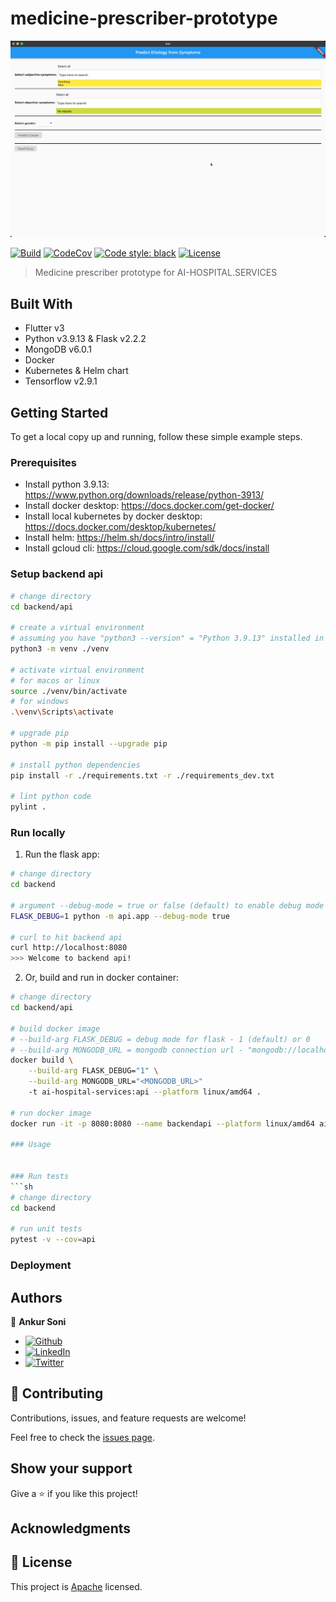 # medicine-prescriber-prototype

![](media/prototype1-demo-recording-1.gif)

[![Build](https://github.com/ai-hospital-services/medicine-prescriber-prototype/actions/workflows/build.yml/badge.svg)](https://github.com/ai-hospital-services/medicine-prescriber-prototype/actions/workflows/build.yml)
[![CodeCov](https://codecov.io/gh/ai-hospital-services/medicine-prescriber-prototype/branch/main/graph/badge.svg)](https://codecov.io/gh/ai-hospital-services/medicine-prescriber-prototype)
[![Code style: black](https://img.shields.io/badge/code%20style-black-000000.svg)](https://github.com/psf/black)
[![License](https://img.shields.io/github/license/ai-hospital-services/medicine-prescriber-prototype)](/LICENSE)


> Medicine prescriber prototype for AI-HOSPITAL.SERVICES


## Built With

- Flutter v3
- Python v3.9.13 & Flask v2.2.2
- MongoDB v6.0.1
- Docker
- Kubernetes & Helm chart
- Tensorflow v2.9.1


## Getting Started

To get a local copy up and running, follow these simple example steps.

### Prerequisites
- Install python 3.9.13: https://www.python.org/downloads/release/python-3913/
- Install docker desktop: https://docs.docker.com/get-docker/
- Install local kubernetes by docker desktop: https://docs.docker.com/desktop/kubernetes/
- Install helm: https://helm.sh/docs/intro/install/
- Install gcloud cli: https://cloud.google.com/sdk/docs/install

### Setup backend api
```sh
# change directory
cd backend/api

# create a virtual environment
# assuming you have "python3 --version" = "Python 3.9.13" installed in the current terminal session
python3 -m venv ./venv

# activate virtual environment
# for macos or linux
source ./venv/bin/activate
# for windows
.\venv\Scripts\activate

# upgrade pip
python -m pip install --upgrade pip

# install python dependencies
pip install -r ./requirements.txt -r ./requirements_dev.txt

# lint python code
pylint .
```

### Run locally
1. Run the flask app:
```sh
# change directory
cd backend

# argument --debug-mode = true or false (default) to enable debug mode logging
FLASK_DEBUG=1 python -m api.app --debug-mode true

# curl to hit backend api
curl http://localhost:8080
>>> Welcome to backend api!
```

2. Or, build and run in docker container:
```sh
# change directory
cd backend/api

# build docker image
# --build-arg FLASK_DEBUG = debug mode for flask - 1 (default) or 0
# --build-arg MONGODB_URL = mongodb connection url - "mongodb://localhost:27017/" (default)
docker build \
	--build-arg FLASK_DEBUG="1" \
	--build-arg MONGODB_URL="<MONGODB_URL>"
	-t ai-hospital-services:api --platform linux/amd64 .

# run docker image
docker run -it -p 8080:8080 --name backendapi --platform linux/amd64 ai-hospital-services:api api --debug-mode true

### Usage


### Run tests
```sh
# change directory
cd backend

# run unit tests
pytest -v --cov=api
```

### Deployment



## Authors

👤 **Ankur Soni**

- [![Github](https://img.shields.io/github/followers/ankursoni?style=social)](https://github.com/ankursoni)
- [![LinkedIn](https://img.shields.io/badge/LinkedIn-0077B5?style=for-the-badge&logo=linkedin&logoColor=white)](https://linkedin.com/in/ankursoniji)
- [![Twitter](https://img.shields.io/twitter/url/https/twitter.com/fold_left.svg?style=social&label=Follow%20%40ankursoniji)](https://twitter.com/ankursoniji)


## 🤝 Contributing

Contributions, issues, and feature requests are welcome!

Feel free to check the [issues page](../../issues/).


## Show your support

Give a ⭐️ if you like this project!


## Acknowledgments



## 📝 License

This project is [Apache](./LICENSE) licensed.
